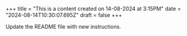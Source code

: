 +++
title = "This is a content created on 14-08-2024 at 3:15PM"
date = "2024-08-14T10:30:07.695Z"
draft = false
+++

  Update the README file with new instructions.
        